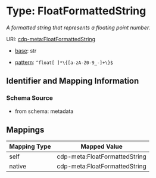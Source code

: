 # Type: FloatFormattedString




_A formatted string that represents a floating point number._



URI: [cdp-meta:FloatFormattedString](metadataFloatFormattedString)

* [base](https://w3id.org/linkml/base): str




* [pattern](https://w3id.org/linkml/pattern): `^float[ ]*\{[a-zA-Z0-9_-]+\}$`






## Identifier and Mapping Information







### Schema Source


* from schema: metadata




## Mappings

| Mapping Type | Mapped Value |
| ---  | ---  |
| self | cdp-meta:FloatFormattedString |
| native | cdp-meta:FloatFormattedString |



